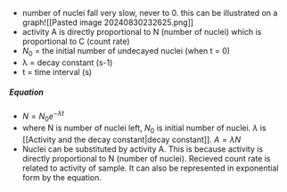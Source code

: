 - number of nuclei fall very slow, never to 0. this can be illustrated on a graph![[Pasted image 20240830232625.png]]
- activity A is directly proportional to N (number of nuclei) which is proportional to C (count rate)
- $N_0$ = the initial number of undecayed nuclei (when t = 0)
- λ = decay constant (s-1)
- t = time interval (s)

##### Equation
- $N=N_0e^{-\lambda t}$
- where N is number of nuclei left, $N_0$ is initial number of nuclei. $\lambda$ is [[Activity and the decay constant|decay constant]]. $A=\lambda N$ 
- Nuclei can be substituted by activity A. This is because activity is directly proportional to N (number of nuclei). Recieved count rate is related to activity of sample. It can also be represented in exponential form by the equation.